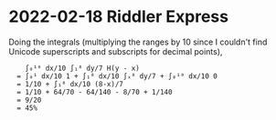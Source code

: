 2022-02-18 Riddler Express
==========================
Doing the integrals (multiplying the ranges by 10 since I couldn't find
Unicode superscripts and subscripts for decimal points),
```
    ∫₀¹⁰ dx/10 ∫₁⁸ dy/7 H(y - x)
  = ∫₀¹ dx/10 1 + ∫₁⁸ dx/10 ∫ₓ⁸ dy/7 + ∫₈¹⁰ dx/10 0
  = 1/10 + ∫₁⁸ dx/10 (8-x)/7
  = 1/10 + 64/70 - 64/140 - 8/70 + 1/140
  = 9/20
  = 45%
```
